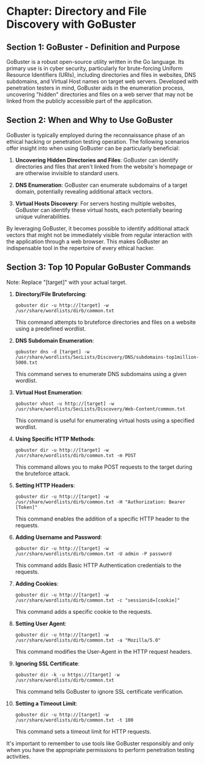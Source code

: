 # Chapter: Directory and File Discovery with GoBuster

## Section 1: GoBuster - Definition and Purpose

GoBuster is a robust open-source utility written in the Go language. Its primary use is in cyber security, particularly for brute-forcing Uniform Resource Identifiers (URIs), including directories and files in websites, DNS subdomains, and Virtual Host names on target web servers. Developed with penetration testers in mind, GoBuster aids in the enumeration process, uncovering "hidden" directories and files on a web server that may not be linked from the publicly accessible part of the application.

## Section 2: When and Why to Use GoBuster

GoBuster is typically employed during the reconnaissance phase of an ethical hacking or penetration testing operation. The following scenarios offer insight into when using GoBuster can be particularly beneficial:

1. **Uncovering Hidden Directories and Files**: GoBuster can identify directories and files that aren't linked from the website's homepage or are otherwise invisible to standard users.

2. **DNS Enumeration**: GoBuster can enumerate subdomains of a target domain, potentially revealing additional attack vectors.

3. **Virtual Hosts Discovery**: For servers hosting multiple websites, GoBuster can identify these virtual hosts, each potentially bearing unique vulnerabilities.

By leveraging GoBuster, it becomes possible to identify additional attack vectors that might not be immediately visible from regular interaction with the application through a web browser. This makes GoBuster an indispensable tool in the repertoire of every ethical hacker.

## Section 3: Top 10 Popular GoBuster Commands

Note: Replace "[target]" with your actual target.

1. **Directory/File Bruteforcing**:
   ```
   gobuster dir -u http://[target] -w /usr/share/wordlists/dirb/common.txt
   ```
   This command attempts to bruteforce directories and files on a website using a predefined wordlist.

2. **DNS Subdomain Enumeration**:
   ```
   gobuster dns -d [target] -w /usr/share/wordlists/SecLists/Discovery/DNS/subdomains-top1million-5000.txt
   ```
   This command serves to enumerate DNS subdomains using a given wordlist.

3. **Virtual Host Enumeration**:
   ```
   gobuster vhost -u http://[target] -w /usr/share/wordlists/SecLists/Discovery/Web-Content/common.txt
   ```
   This command is useful for enumerating virtual hosts using a specified wordlist.

4. **Using Specific HTTP Methods**:
   ```
   gobuster dir -u http://[target] -w /usr/share/wordlists/dirb/common.txt -m POST
   ```
   This command allows you to make POST requests to the target during the bruteforce attack.

5. **Setting HTTP Headers**:
   ```
   gobuster dir -u http://[target] -w /usr/share/wordlists/dirb/common.txt -H "Authorization: Bearer [Token]"
   ```
   This command enables the addition of a specific HTTP header to the requests.

6. **Adding Username and Password**:
   ```
   gobuster dir -u http://[target] -w /usr/share/wordlists/dirb/common.txt -U admin -P password
   ```
   This command adds Basic HTTP Authentication credentials to the requests.

7. **Adding Cookies**:
   ```
   gobuster dir -u http://[target] -w /usr/share/wordlists/dirb/common.txt -c "sessionid=[cookie]"
   ```
   This command adds a specific cookie to the requests.

8. **Setting User Agent**:
   ```
   gobuster dir -u http://[target] -w /usr/share/wordlists/dirb/common.txt -a "Mozilla/5.0"
   ```
   This command modifies the User-Agent in the HTTP request headers.

9. **Ignoring SSL Certificate**:
   ```
   gobuster dir -k -u https://[target] -w /usr/share/wordlists/dirb/common.txt
   ```
   This command tells GoBuster to ignore SSL certificate verification.

10. **Setting a Timeout Limit**:
    ```
    gobuster dir -u http://[target] -w /usr/share/wordlists/dirb/common.txt -t 100
    ```
    This command sets a timeout limit for HTTP requests.

It's important to remember to use tools like GoBuster responsibly and only when you have the appropriate permissions to perform penetration testing activities.
